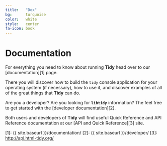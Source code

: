 ```yaml
---
title:   "Dox"
bg:      turquoise
color:   white
style:   center
fa-icon: book
---
```


Documentation
==============

For everything you need to know about running **Tidy** head over to our
[documentation][1] page.

There you will discover how to build the `tidy` console application for your
operating system (if necessary), how to use it, and discover examples of all
of the great things that **Tidy** can do.

Are you a developer? Are you looking for **`libtidy`** information? The feel
free to get started with the [developer documentation][2].

Both users and developers of **Tidy** will find useful Quick Reference and API Reference
documentation at our [API and Quick Reference][3] site.

 [1]: {{ site.baseurl }}/documentation/
 [2]: {{ site.baseurl }}/developer/
 [3]: http://api.html-tidy.org/